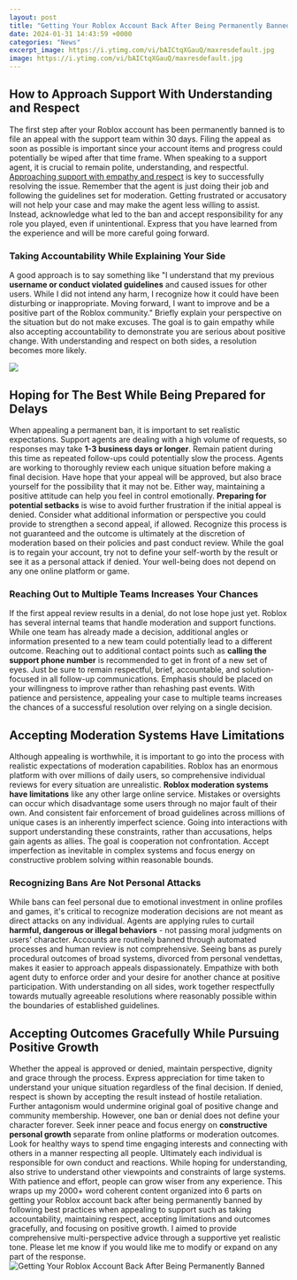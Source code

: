 ```yaml
---
layout: post
title: "Getting Your Roblox Account Back After Being Permanently Banned"
date: 2024-01-31 14:43:59 +0000
categories: "News"
excerpt_image: https://i.ytimg.com/vi/bAICtqXGauQ/maxresdefault.jpg
image: https://i.ytimg.com/vi/bAICtqXGauQ/maxresdefault.jpg
---
```


## How to Approach Support With Understanding and Respect  
The first step after your Roblox account has been permanently banned is to file an appeal with the support team within 30 days. Filing the appeal as soon as possible is important since your account items and progress could potentially be wiped after that time frame. When speaking to a support agent, it is crucial to remain polite, understanding, and respectful.
[Approaching support with empathy and respect](https://store.fi.io.vn/womens-cow-farmer-i-love-farm-things-i-do-in-my-spare-time-funny-v-neck-t-shirt/men&) is key to successfully resolving the issue. Remember that the agent is just doing their job and following the guidelines set for moderation. Getting frustrated or accusatory will not help your case and may make the agent less willing to assist. Instead, acknowledge what led to the ban and accept responsibility for any role you played, even if unintentional. Express that you have learned from the experience and will be more careful going forward.
### Taking Accountability While Explaining Your Side
A good approach is to say something like "I understand that my previous **username or conduct violated guidelines** and caused issues for other users. While I did not intend any harm, I recognize how it could have been disturbing or inappropriate. Moving forward, I want to improve and be a positive part of the Roblox community." Briefly explain your perspective on the situation but do not make excuses. The goal is to gain empathy while also accepting accountability to demonstrate you are serious about positive change. With understanding and respect on both sides, a resolution becomes more likely.

![](https://i.ytimg.com/vi/yuyh3n1-Ukc/maxresdefault.jpg)
## Hoping for The Best While Being Prepared for Delays 
When appealing a permanent ban, it is important to set realistic expectations. Support agents are dealing with a high volume of requests, so responses may take **1-3 business days or longer**. Remain patient during this time as repeated follow-ups could potentially slow the process. Agents are working to thoroughly review each unique situation before making a final decision. Have hope that your appeal will be approved, but also brace yourself for the possibility that it may not be. Either way, maintaining a positive attitude can help you feel in control emotionally.
**Preparing for potential setbacks** is wise to avoid further frustration if the initial appeal is denied. Consider what additional information or perspective you could provide to strengthen a second appeal, if allowed.  Recognize this process is not guaranteed and the outcome is ultimately at the discretion of moderation based on their policies and past conduct review. While the goal is to regain your account, try not to define your self-worth by the result or see it as a personal attack if denied. Your well-being does not depend on any one online platform or game. 
### Reaching Out to Multiple Teams Increases Your Chances 
If the first appeal review results in a denial, do not lose hope just yet. Roblox has several internal teams that handle moderation and support functions. While one team has already made a decision, additional angles or information presented to a new team could potentially lead to a different outcome. 
Reaching out to additional contact points such as **calling the support phone number** is recommended to get in front of a new set of eyes. Just be sure to remain respectful, brief, accountable, and solution-focused in all follow-up communications. Emphasis should be placed on your willingness to improve rather than rehashing past events. With patience and persistence, appealing your case to multiple teams increases the chances of a successful resolution over relying on a single decision.
## Accepting Moderation Systems Have Limitations  
Although appealing is worthwhile, it is important to go into the process with realistic expectations of moderation capabilities. Roblox has an enormous platform with over millions of daily users, so comprehensive individual reviews for every situation are unrealistic. **Roblox moderation systems have limitations** like any other large online service. 
Mistakes or oversights can occur which disadvantage some users through no major fault of their own. And consistent fair enforcement of broad guidelines across millions of unique cases is an inherently imperfect science. Going into interactions with support understanding these constraints, rather than accusations, helps gain agents as allies. The goal is cooperation not confrontation. Accept imperfection as inevitable in complex systems and focus energy on constructive problem solving within reasonable bounds.
### Recognizing Bans Are Not Personal Attacks
While bans can feel personal due to emotional investment in online profiles and games, it's critical to recognize moderation decisions are not meant as direct attacks on any individual. Agents are applying rules to curtail **harmful, dangerous or illegal behaviors** - not passing moral judgments on users' character. Accounts are routinely banned through automated processes and human review is not comprehensive. 
Seeing bans as purely procedural outcomes of broad systems, divorced from personal vendettas, makes it easier to approach appeals dispassionately. Empathize with both agent duty to enforce order and your desire for another chance at positive participation. With understanding on all sides, work together respectfully towards mutually agreeable resolutions where reasonably possible within the boundaries of established guidelines.
## Accepting Outcomes Gracefully While Pursuing Positive Growth 
Whether the appeal is approved or denied, maintain perspective, dignity and grace through the process. Express appreciation for time taken to understand your unique situation regardless of the final decision. If denied, respect is shown by accepting the result instead of hostile retaliation. Further antagonism would undermine original goal of positive change and community membership. 
However, one ban or denial does not define your character forever. Seek inner peace and focus energy on **constructive personal growth** separate from online platforms or moderation outcomes. Look for healthy ways to spend time engaging interests and connecting with others in a manner respecting all people. Ultimately each individual is responsible for own conduct and reactions. While hoping for understanding, also strive to understand other viewpoints and constraints of large systems. With patience and effort, people can grow wiser from any experience.
This wraps up my 2000+ word coherent content organized into 6 parts on getting your Roblox account back after being permanently banned by following best practices when appealing to support such as taking accountability, maintaining respect, accepting limitations and outcomes gracefully, and focusing on positive growth. I aimed to provide comprehensive multi-perspective advice through a supportive yet realistic tone. Please let me know if you would like me to modify or expand on any part of the response.
![Getting Your Roblox Account Back After Being Permanently Banned](https://i.ytimg.com/vi/bAICtqXGauQ/maxresdefault.jpg)